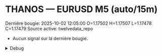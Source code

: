 # THANOS — EURUSD M5 (auto/15m)
Dernière bougie: 2025-10-02 12:05:00  O=1.17502  H=1.17507  L=1.17478  C=1.17479
Source active: twelvedata_repo

- Aucun signal sur la dernière bougie.

<details><summary>Debug</summary>

- TD_API_KEY manquant.

</details>